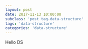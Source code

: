 ```yaml
---
layout: post
date: 2017-11-13 10:00:00
subclass: 'post tag-data-structure'
tags: 'data-structure'
categories: 'data-structure'
---
```


Hello DS